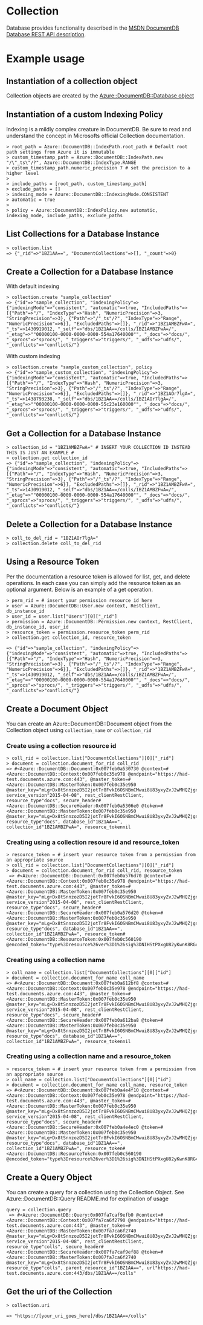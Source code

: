 # Collection

Database provides functionality described in the [MSDN DocumentDB Database REST API description](https://msdn.microsoft.com/en-us/library/azure/dn782194.aspx).

# Example usage

## Instantiation of a collection object

Collection objects are created by the [Azure::DocumentDB::Database object](/lib/database)

## Instantiation of a custom Indexing Policy

Indexing is a mildly complex creature in DocumentDB.  Be sure to read and understand the concept in Microsofts official Collection documentation.

```
> root_path = Azure::DocumentDB::IndexPath.root_path # Default root path settings from Azure it is immutable
> custom_timestamp_path = Azure::DocumentDB::IndexPath.new "/\"_ts\"/?", Azure::DocumentDB::IndexType.RANGE
> custom_timestamp_path.numeric_precision 7 # set the precision to a higher level
>
> include_paths = [root_path, custom_timestamp_path]
> exclude_paths = []
> indexing_mode = Azure::DocumentDB::IndexingMode.CONSISTENT
> automatic = true
>
> policy = Azure::DocumentDB::IndexPolicy.new automatic, indexing_mode, include_paths, exclude_paths

```

## List Collections for a Database Instance
```
> collection.list
=> {"_rid"=>"1BZ1AA==", "DocumentCollections"=>[], "_count"=>0}
```

## Create a Collection for a Database Instance

With default indexing
```
> collection.create "sample_collection"
=> {"id"=>"sample_collection", "indexingPolicy"=>{"indexingMode"=>"consistent", "automatic"=>true, "IncludedPaths"=>[{"Path"=>"/", "IndexType"=>"Hash", "NumericPrecision"=>3, "StringPrecision"=>3}, {"Path"=>"/"_ts"/?", "IndexType"=>"Range", "NumericPrecision"=>6}], "ExcludedPaths"=>[]}, "_rid"=>"1BZ1AMBZFwA=", "_ts"=>1430919012, "_self"=>"dbs/1BZ1AA==/colls/1BZ1AMBZFwA=/", "_etag"=>""00000100-0000-0000-0000-554a17640000"", "_docs"=>"docs/", "_sprocs"=>"sprocs/", "_triggers"=>"triggers/", "_udfs"=>"udfs/", "_conflicts"=>"conflicts/"}
```

With custom indexing
```
> collection.create "sample_custom_collection", policy
=> {"id"=>"sample_custom_collection", "indexingPolicy"=>{"indexingMode"=>"consistent", "automatic"=>true, "IncludedPaths"=>[{"Path"=>"/", "IndexType"=>"Hash", "NumericPrecision"=>3, "StringPrecision"=>3}, {"Path"=>"/"_ts"/?", "IndexType"=>"Range", "NumericPrecision"=>6}], "ExcludedPaths"=>[]}, "_rid"=>"1BZ1AOr7lgA=", "_ts"=>1438793238, "_self"=>"dbs/1BZ1AA==/colls/1BZ1AOr7lgA=/", "_etag"=>""00000100-0000-0000-0000-55c23e160000"", "_docs"=>"docs/", "_sprocs"=>"sprocs/", "_triggers"=>"triggers/", "_udfs"=>"udfs/", "_conflicts"=>"conflicts/"}
```

## Get a Collection for a Database Instance
```
> collection_id = "1BZ1AMBZFwA=" # INSERT YOUR COLLECTION ID INSTEAD THIS IS JUST AN EXAMPLE #
> collection.get collection_id
=> {"id"=>"sample_collection", "indexingPolicy"=>{"indexingMode"=>"consistent", "automatic"=>true, "IncludedPaths"=>[{"Path"=>"/", "IndexType"=>"Hash", "NumericPrecision"=>3, "StringPrecision"=>3}, {"Path"=>"/"_ts"/?", "IndexType"=>"Range", "NumericPrecision"=>6}], "ExcludedPaths"=>[]}, "_rid"=>"1BZ1AMBZFwA=", "_ts"=>1430919012, "_self"=>"dbs/1BZ1AA==/colls/1BZ1AMBZFwA=/", "_etag"=>""00000100-0000-0000-0000-554a17640000"", "_docs"=>"docs/", "_sprocs"=>"sprocs/", "_triggers"=>"triggers/", "_udfs"=>"udfs/", "_conflicts"=>"conflicts/"}
```

## Delete a Collection for a Database Instance
```
> coll_to_del_rid = "1BZ1AOr7lgA="
> collection.delete coll_to_del_rid
```

## Using a Resource Token

Per the documentation a resource token is allowed for list, get, and delete operations.  In each case you can simply add the resource token as an optional argument.  Below is an example of a get operation.

```
> perm_rid = # insert your permission resource id here
> user = Azure::DocumentDB::User.new context, RestClient, db_instance_id
> user_id = user.list["Users"][0]["_rid"]
> permission = Azure::DocumentDB::Permission.new context, RestClient, db_instance_id, user_id
> resource_token = permission.resource_token perm_rid
> collection.get collection_id, resource_token

=> {"id"=>"sample_collection", "indexingPolicy"=>{"indexingMode"=>"consistent", "automatic"=>true, "IncludedPaths"=>[{"Path"=>"/", "IndexType"=>"Hash", "NumericPrecision"=>3, "StringPrecision"=>3}, {"Path"=>"/"_ts"/?", "IndexType"=>"Range", "NumericPrecision"=>6}], "ExcludedPaths"=>[]}, "_rid"=>"1BZ1AMBZFwA=", "_ts"=>1430919012, "_self"=>"dbs/1BZ1AA==/colls/1BZ1AMBZFwA=/", "_etag"=>""00000100-0000-0000-0000-554a17640000"", "_docs"=>"docs/", "_sprocs"=>"sprocs/", "_triggers"=>"triggers/", "_udfs"=>"udfs/", "_conflicts"=>"conflicts/"}
```

## Create a Document Object

You can create an Azure::DocumentDB::Document object from the Collection object using `collection_name` or `collection_rid`

### Create using a collection resource id
```
> coll_rid = collection.list["DocumentCollections"][0]["_rid"]
> document = collection.document_for_rid coll_rid
=> #<Azure::DocumentDB::Document:0x007feb0a530730 @context=#<Azure::DocumentDB::Context:0x007feb0c35e978 @endpoint="https://had-test.documents.azure.com:443", @master_token=#<Azure::DocumentDB::MasterToken:0x007feb0c35e950 @master_key="mLg+Dx8tSnnzozD5I2jotTr8FvkI6OSNBmCMwui8U83yxyZvJ2wMHQZjgnvvAfBW7HYJf3xlm/IRjAdRDcWfHw==">, service_version"2015-04-08", rest_clientRestClient, resource_type"docs", secure_header#<Azure::DocumentDB::SecureHeader:0x007feb0a5306e0 @token=#<Azure::DocumentDB::MasterToken:0x007feb0c35e950 @master_key="mLg+Dx8tSnnzozD5I2jotTr8FvkI6OSNBmCMwui8U83yxyZvJ2wMHQZjgnvvAfBW7HYJf3xlm/IRjAdRDcWfHw==">, resource_type"docs", database_id"1BZ1AA==", collection_id"1BZ1AMBZFwA=", resource_tokennil
```
### Creating using a collection resoure id and resource_token
```
> resource_token = # insert your resource token from a permission from an appropriate source
> coll_rid = collection.list["DocumentCollections"][0]["_rid"]
> document = collection.document_for_rid coll_rid, resource_token
 => #<Azure::DocumentDB::Document:0x007feb0a576d70 @context=#<Azure::DocumentDB::Context:0x007feb0c35e978 @endpoint="https://had-test.documents.azure.com:443", @master_token=#<Azure::DocumentDB::MasterToken:0x007feb0c35e950 @master_key="mLg+Dx8tSnnzozD5I2jotTr8FvkI6OSNBmCMwui8U83yxyZvJ2wMHQZjgnvvAfBW7HYJf3xlm/IRjAdRDcWfHw==">, service_version"2015-04-08", rest_clientRestClient, resource_type"docs", secure_header#<Azure::DocumentDB::SecureHeader:0x007feb0a576d20 @token=#<Azure::DocumentDB::MasterToken:0x007feb0c35e950 @master_key="mLg+Dx8tSnnzozD5I2jotTr8FvkI6OSNBmCMwui8U83yxyZvJ2wMHQZjgnvvAfBW7HYJf3xlm/IRjAdRDcWfHw==">, resource_type"docs", database_id"1BZ1AA==", collection_id"1BZ1AMBZFwA=", resource_token#<Azure::DocumentDB::ResourceToken:0x007feb0c560190 @encoded_token="type%3Dresource%26ver%3D1%26sig%3DNIHStPXxgU82yKwnK8RG4A%3D%3D%3BNQ90Jwqp7Q6ejur2Sh4ZnpdB4eNRGgohQYo9zazSQgDtRieGX9e1E7VWvYSIPY9lpYtv8t2EwD1LYXGl5R1K6TBymbqwHrwwWBlH0HEDsEEHZ3mF6%2F1tSkrVh0UjR1sGuuYSyku0cadZm1XNWnM78Fz5AjSHg1LeRNrU%2FMVvW%2BsFZAPxin1SG2Z6lrr0saWTEp2dbU8vv0mLKLvZn61pkbXRWOJHej0fx%2FY1dKe0lIE%3D%3B">
```

### Creating using a collection name
```
> coll_name = collection.list["DocumentCollections"][0]["id"]
> document = collection.document_for_name coll_name
=> #<Azure::DocumentDB::Document:0x007feb0a612bf8 @context=#<Azure::DocumentDB::Context:0x007feb0c35e978 @endpoint="https://had-test.documents.azure.com:443", @master_token=#<Azure::DocumentDB::MasterToken:0x007feb0c35e950 @master_key="mLg+Dx8tSnnzozD5I2jotTr8FvkI6OSNBmCMwui8U83yxyZvJ2wMHQZjgnvvAfBW7HYJf3xlm/IRjAdRDcWfHw==">, service_version"2015-04-08", rest_clientRestClient, resource_type"docs", secure_header#<Azure::DocumentDB::SecureHeader:0x007feb0a612ba8 @token=#<Azure::DocumentDB::MasterToken:0x007feb0c35e950 @master_key="mLg+Dx8tSnnzozD5I2jotTr8FvkI6OSNBmCMwui8U83yxyZvJ2wMHQZjgnvvAfBW7HYJf3xlm/IRjAdRDcWfHw==">, resource_type"docs", database_id"1BZ1AA==", collection_id"1BZ1AMBZFwA=", resource_tokennil
```
### Creating using a collection name and a resource_token
```
> resource_token = # insert your resource token from a permission from an appropriate source
> coll_name = collection.list["DocumentCollections"][0]["id"]
> document = collection.document_for_name coll_name, resource_token
=> #<Azure::DocumentDB::Document:0x007feb0a4e4f10 @context=#<Azure::DocumentDB::Context:0x007feb0c35e978 @endpoint="https://had-test.documents.azure.com:443", @master_token=#<Azure::DocumentDB::MasterToken:0x007feb0c35e950 @master_key="mLg+Dx8tSnnzozD5I2jotTr8FvkI6OSNBmCMwui8U83yxyZvJ2wMHQZjgnvvAfBW7HYJf3xlm/IRjAdRDcWfHw==">, service_version"2015-04-08", rest_clientRestClient, resource_type"docs", secure_header#<Azure::DocumentDB::SecureHeader:0x007feb0a4e4ec0 @token=#<Azure::DocumentDB::MasterToken:0x007feb0c35e950 @master_key="mLg+Dx8tSnnzozD5I2jotTr8FvkI6OSNBmCMwui8U83yxyZvJ2wMHQZjgnvvAfBW7HYJf3xlm/IRjAdRDcWfHw==">, resource_type"docs", database_id"1BZ1AA==", collection_id"1BZ1AMBZFwA=", resource_token#<Azure::DocumentDB::ResourceToken:0x007feb0c560190 @encoded_token="type%3Dresource%26ver%3D1%26sig%3DNIHStPXxgU82yKwnK8RG4A%3D%3D%3BNQ90Jwqp7Q6ejur2Sh4ZnpdB4eNRGgohQYo9zazSQgDtRieGX9e1E7VWvYSIPY9lpYtv8t2EwD1LYXGl5R1K6TBymbqwHrwwWBlH0HEDsEEHZ3mF6%2F1tSkrVh0UjR1sGuuYSyku0cadZm1XNWnM78Fz5AjSHg1LeRNrU%2FMVvW%2BsFZAPxin1SG2Z6lrr0saWTEp2dbU8vv0mLKLvZn61pkbXRWOJHej0fx%2FY1dKe0lIE%3D%3B">
```

## Create a Query Object

You can create a query for a collection using the Collection Object.  See Azure::DocumentDB::Query README.md for explination of usage

```
query = collection.query
 => #<Azure::DocumentDB::Query:0x007fa7caf9efb0 @context=#<Azure::DocumentDB::Context:0x007fa7ca6f2790 @endpoint="https://had-test.documents.azure.com:443", @master_token=#<Azure::DocumentDB::MasterToken:0x007fa7ca6f2740 @master_key="mLg+Dx8tSnnzozD5I2jotTr8FvkI6OSNBmCMwui8U83yxyZvJ2wMHQZjgnvvAfBW7HYJf3xlm/IRjAdRDcWfHw==">, service_version"2015-04-08", rest_clientRestClient, resource_type"colls", secure_header#<Azure::DocumentDB::SecureHeader:0x007fa7caf9ef88 @token=#<Azure::DocumentDB::MasterToken:0x007fa7ca6f2740 @master_key="mLg+Dx8tSnnzozD5I2jotTr8FvkI6OSNBmCMwui8U83yxyZvJ2wMHQZjgnvvAfBW7HYJf3xlm/IRjAdRDcWfHw==">, resource_type"colls", parent_resource_id"1BZ1AA==", url"https://had-test.documents.azure.com:443/dbs/1BZ1AA==/colls"
```

## Get the uri of the Collection
```
> collection.uri

=> "https://[your_uri_goes_here]/dbs/1BZ1AA==/colls"
```